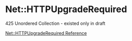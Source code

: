 # Net::HTTPUpgradeRequired

425 Unordered Collection - existed only in draft

[Net::HTTPUpgradeRequired Reference](https://ruby-doc.org/stdlib-2.5.0/libdoc/net/http/rdoc/Net/HTTPUpgradeRequired.html)